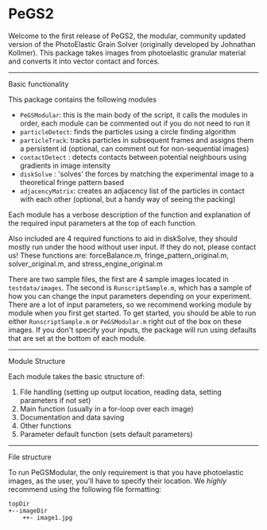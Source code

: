 # PeGS2

Welcome to the first release of PeGS2, the modular, community updated version of the PhotoElastic Grain Solver (originally developed by Johnathan Kollmer). This package takes images from photoelastic granular material and converts it into vector contact and forces. 


___
Basic functionality


This package contains the following modules
* `PeGSModular`: this is the main body of the script, it calls the modules in order, each module can be commented out if you do not need to run it
* `particleDetect`: finds the particles using a circle finding algorithm
* `particleTrack`: tracks particles in subsequent frames and assigns them a persistent id (optional, can comment out for non-sequential images)
* `contactDetect` : detects contacts between potential neighbours using gradients in image intensity
* `diskSolve` : 'solves' the forces by matching the experimental image to a theoretical fringe pattern based
* `adjacencyMatrix`: creates an adjacency list of the particles in contact with each other (optional, but a handy way of seeing the packing)

Each module has a verbose description of the function and explanation of the required input parameters at the top of each function.

Also included are 4 required functions to aid in diskSolve, they should mostly run under the hood without user input. If they do not, please contact us! These functions are: forceBalance.m, fringe\_pattern\_original.m, solver\_original.m, and stress\_engine\_original.m

There are two sample files, the first are 4 sample images located in `testdata/images`. The second is `RunscriptSample.m`, which has a sample of how you can change the input parameters depending on your experiment. There are a lot of input parameters, so we recommend working module by module when you first get started. To get started, you should be able to run either `RunscriptSample.m` or `PeGSModular.m` right out of the box on these images. If you don't specify your inputs, the package will run using defaults that are set at the bottom of each module.

___
Module Structure

Each module takes the basic structure of:

1. File handling (setting up output location, reading data, setting parameters if not set)
2. Main function (usually in a for-loop over each image)
3. Documentation and data saving
4. Other functions
5. Parameter default function (sets default parameters)


___
File structure

To run PeGSModular, the only requirement is that you have photoelastic images, as the user, you'll have to specify their location. We *highly* recommend using the following file formatting:

```
topDir
+--imageDir
	++- image1.jpg
```



